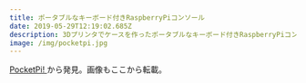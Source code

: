```yaml
---
title: ポータブルなキーボード付きRaspberryPiコンソール
date: 2019-05-29T12:19:02.685Z
description: 3Dプリンタでケースを作ったポータブルなキーボード付きRaspberryPiコンソールを紹介します。
image: /img/pocketpi.jpg
---
```

[PocketPi!](https://assadollahi.de/pocketpi/)から発見。画像もここから転載。
